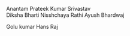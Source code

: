 
Anantam
Prateek Kumar Srivastav      
Diksha Bharti
Nisshchaya Rathi
 Ayush Bhardwaj


Golu kumar
Hans Raj
